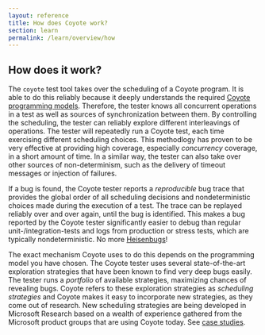 ```yaml
---
layout: reference
title: How does Coyote work?
section: learn
permalink: /learn/overview/how
---
```


## How does it work?

The `coyote` test tool takes over the scheduling of a Coyote program. It is able to do this reliably because it deeply understands the required [Coyote programming models](what-is-coyote.md). Therefore, the tester knows all concurrent operations in a test as well as sources of synchronization between them. By controlling the scheduling, the tester can reliably explore different interleavings of operations. The tester will repeatedly run a Coyote test, each time exercising different scheduling choices. This methodlogy has proven to be very effective at providing high coverage, especially _concurrency_ coverage, in a short amount of time. In a similar way, the tester can also take over other sources of non-determinism, such as the delivery of timeout messages or injection of failures.

If a bug is found, the Coyote tester reports a _reproducible_ bug trace that provides the global order of all scheduling decisions and nondeterministic choices made during the execution of a test. The trace can be replayed reliably over and over again, until the bug is identified. This makes a bug reported by the Coyote tester significantly easier to debug than regular unit-/integration-tests and logs from production or stress tests, which are typically nondeterministic. No more [Heisenbugs](https://en.wikipedia.org/wiki/Heisenbug)!

The exact mechanism Coyote uses to do this depends on the programming model you have chosen. The Coyote tester uses several state-of-the-art exploration strategies that have been known to find very deep bugs easily. The tester runs a _portfolio_ of available strategies, maximizing chances of revealing bugs. Coyote refers to these exploration strategies as _scheduling strategies_ and Coyote makes it easy to incorporate new strategies, as they come out of research. New scheduling strategies are being developed in Microsoft Research based on a wealth of experience gathered from the Microsoft product groups that are using Coyote today.  See [case studies](/coyote/case-studies/azure-batch-service).

